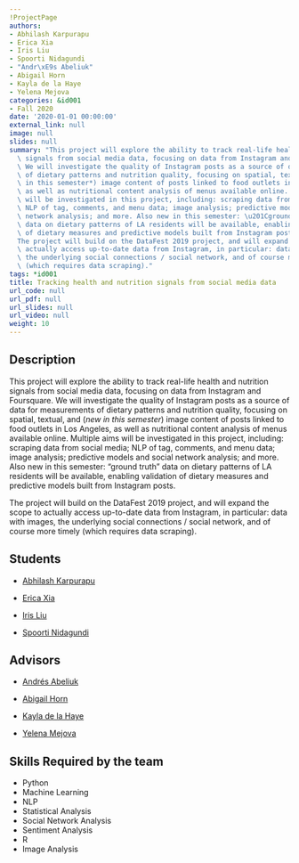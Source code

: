 ```yaml
---
!ProjectPage
authors:
- Abhilash Karpurapu
- Erica Xia
- Iris Liu
- Spoorti Nidagundi
- "Andr\xE9s Abeliuk"
- Abigail Horn
- Kayla de la Haye
- Yelena Mejova
categories: &id001
- Fall 2020
date: '2020-01-01 00:00:00'
external_link: null
image: null
slides: null
summary: "This project will explore the ability to track real-life health and nutrition\
  \ signals from social media data, focusing on data from Instagram and Foursquare.\
  \ We will investigate the quality of Instagram posts as a source of data for measurements\
  \ of dietary patterns and nutrition quality, focusing on spatial, textual, and (*new\
  \ in this semester*) image content of posts linked to food outlets in Los Angeles,\
  \ as well as nutritional content analysis of menus available online. Multiple aims\
  \ will be investigated in this project, including: scraping data from social media;\
  \ NLP of tag, comments, and menu data; image analysis; predictive models and social\
  \ network analysis; and more. Also new in this semester: \u201Cground truth\u201D\
  \ data on dietary patterns of LA residents will be available, enabling validation\
  \ of dietary measures and predictive models built from Instagram posts.\r\n\r\n\
  The project will build on the DataFest 2019 project, and will expand the scope to\
  \ actually access up-to-date data from Instagram, in particular: data with images,\
  \ the underlying social connections / social network, and of course more timely\
  \ (which requires data scraping)."
tags: *id001
title: Tracking health and nutrition signals from social media data
url_code: null
url_pdf: null
url_slides: null
url_video: null
weight: 10
---
```

## Description

This project will explore the ability to track real-life health and nutrition signals from social media data, focusing on data from Instagram and Foursquare. We will investigate the quality of Instagram posts as a source of data for measurements of dietary patterns and nutrition quality, focusing on spatial, textual, and (*new in this semester*) image content of posts linked to food outlets in Los Angeles, as well as nutritional content analysis of menus available online. Multiple aims will be investigated in this project, including: scraping data from social media; NLP of tag, comments, and menu data; image analysis; predictive models and social network analysis; and more. Also new in this semester: “ground truth” data on dietary patterns of LA residents will be available, enabling validation of dietary measures and predictive models built from Instagram posts.

The project will build on the DataFest 2019 project, and will expand the scope to actually access up-to-date data from Instagram, in particular: data with images, the underlying social connections / social network, and of course more timely (which requires data scraping).





## Students

* [Abhilash Karpurapu](../../../author/abhilash-karpurapu)

* [Erica Xia](../../../author/erica-xia)

* [Iris Liu](../../../author/iris-liu)

* [Spoorti Nidagundi](../../../author/spoorti-nidagundi)

## Advisors

* [Andrés Abeliuk](../../../author/andres-abeliuk)

* [Abigail Horn](../../../author/abigail-horn)

* [Kayla de la Haye](../../../author/kayla-de-la-haye)

* [Yelena Mejova](../../../author/yelena-mejova)

## Skills Required by the team


* Python
* Machine Learning
* NLP
* Statistical Analysis
* Social Network Analysis
* Sentiment Analysis
* R
* Image Analysis